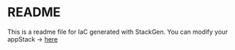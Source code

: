 # README
This is a readme file for IaC generated with StackGen.
You can modify your appStack -> [here](http://main.dev.stackgen.com/appstacks/980abb8b-9f41-4f47-948e-0651ce5516fb)

